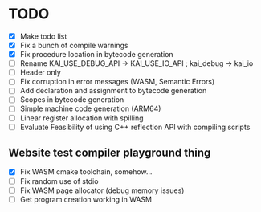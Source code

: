 # TODO
- [x] Make todo list
- [x] Fix a bunch of compile warnings
- [x] Fix procedure location in bytecode generation
- [ ] Rename KAI_USE_DEBUG_API -> KAI_USE_IO_API ; kai_debug -> kai_io
- [ ] Header only
- [ ] Fix corruption in error messages (WASM, Semantic Errors)
- [ ] Add declaration and assignment to bytecode generation
- [ ] Scopes in bytecode generation
- [ ] Simple machine code generation (ARM64)
- [ ] Linear register allocation with spilling
- [ ] Evaluate Feasibility of using C++ reflection API with compiling scripts
## Website test compiler playground thing
- [x] Fix WASM cmake toolchain, somehow...
- [ ] Fix random use of stdio
- [ ] Fix WASM page allocator (debug memory issues)
- [ ] Get program creation working in WASM

